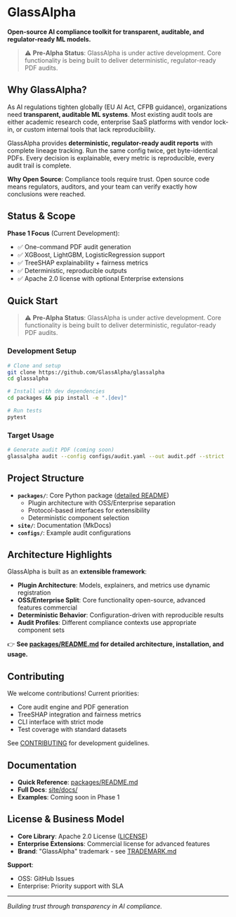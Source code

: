 # GlassAlpha

**Open-source AI compliance toolkit for transparent, auditable, and regulator-ready ML models.**

> ⚠️ **Pre-Alpha Status**: GlassAlpha is under active development. Core functionality is being built to deliver deterministic, regulator-ready PDF audits.

## Why GlassAlpha?

As AI regulations tighten globally (EU AI Act, CFPB guidance), organizations need **transparent, auditable ML systems**. Most existing audit tools are either academic research code, enterprise SaaS platforms with vendor lock-in, or custom internal tools that lack reproducibility.

GlassAlpha provides **deterministic, regulator-ready audit reports** with complete lineage tracking. Run the same config twice, get byte-identical PDFs. Every decision is explainable, every metric is reproducible, every audit trail is complete.

**Why Open Source**: Compliance tools require trust. Open source code means regulators, auditors, and your team can verify exactly how conclusions were reached.

## Status & Scope

**Phase 1 Focus** (Current Development):
- ✅ One-command PDF audit generation
- ✅ XGBoost, LightGBM, LogisticRegression support
- ✅ TreeSHAP explainability + fairness metrics
- ✅ Deterministic, reproducible outputs
- ✅ Apache 2.0 license with optional Enterprise extensions

## Quick Start

> ⚠️ **Pre-Alpha Status**: GlassAlpha is under active development. Core functionality is being built to deliver deterministic, regulator-ready PDF audits.

### Development Setup

```bash
# Clone and setup
git clone https://github.com/GlassAlpha/glassalpha
cd glassalpha

# Install with dev dependencies
cd packages && pip install -e ".[dev]"

# Run tests
pytest
```

### Target Usage
```bash
# Generate audit PDF (coming soon)
glassalpha audit --config configs/audit.yaml --out audit.pdf --strict
```

## Project Structure

- **`packages/`**: Core Python package ([detailed README](packages/README.md))
  - Plugin architecture with OSS/Enterprise separation
  - Protocol-based interfaces for extensibility
  - Deterministic component selection
- **`site/`**: Documentation (MkDocs)
- **`configs/`**: Example audit configurations

## Architecture Highlights

GlassAlpha is built as an **extensible framework**:
- **Plugin Architecture**: Models, explainers, and metrics use dynamic registration
- **OSS/Enterprise Split**: Core functionality open-source, advanced features commercial
- **Deterministic Behavior**: Configuration-driven with reproducible results
- **Audit Profiles**: Different compliance contexts use appropriate component sets

👉 **See [packages/README.md](packages/README.md) for detailed architecture, installation, and usage.**

## Contributing

We welcome contributions! Current priorities:
- Core audit engine and PDF generation
- TreeSHAP integration and fairness metrics
- CLI interface with strict mode
- Test coverage with standard datasets

See [CONTRIBUTING](site/docs/contributing.md) for development guidelines.

## Documentation

- **Quick Reference**: [packages/README.md](packages/README.md)
- **Full Docs**: [site/docs/](site/docs/)
- **Examples**: Coming soon in Phase 1

## License & Business Model

- **Core Library**: Apache 2.0 License ([LICENSE](LICENSE))
- **Enterprise Extensions**: Commercial license for advanced features
- **Brand**: "GlassAlpha" trademark - see [TRADEMARK.md](TRADEMARK.md)

**Support**:
- OSS: GitHub Issues
- Enterprise: Priority support with SLA

---

*Building trust through transparency in AI compliance.*
